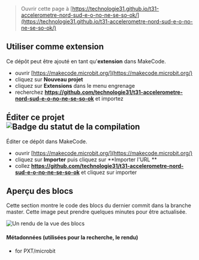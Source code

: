 
> Ouvrir cette page à [https://technologie31.github.io/t31-accelerometre-nord-sud-e-o-no-ne-se-so-ok/](https://technologie31.github.io/t31-accelerometre-nord-sud-e-o-no-ne-se-so-ok/)

## Utiliser comme extension

Ce dépôt peut être ajouté en tant qu'**extension** dans MakeCode.

* ouvrir [https://makecode.microbit.org/](https://makecode.microbit.org/)
* cliquez sur **Nouveau projet**
* cliquez sur **Extensions** dans le menu engrenage
* recherchez **https://github.com/technologie31/t31-accelerometre-nord-sud-e-o-no-ne-se-so-ok** et importez

## Éditer ce projet ![Badge du statut de la compilation](https://github.com/technologie31/t31-accelerometre-nord-sud-e-o-no-ne-se-so-ok/workflows/MakeCode/badge.svg)

Éditer ce dépôt dans MakeCode.

* ouvrir [https://makecode.microbit.org/](https://makecode.microbit.org/)
* cliquez sur **Importer** puis cliquez sur **Importer l'URL **
* collez **https://github.com/technologie31/t31-accelerometre-nord-sud-e-o-no-ne-se-so-ok** et cliquez sur importer

## Aperçu des blocs

Cette section montre le code des blocs du dernier commit dans la branche master.
Cette image peut prendre quelques minutes pour être actualisée.

![Un rendu de la vue des blocs](https://github.com/technologie31/t31-accelerometre-nord-sud-e-o-no-ne-se-so-ok/raw/master/.github/makecode/blocks.png)

#### Métadonnées (utilisées pour la recherche, le rendu)

* for PXT/microbit
<script src="https://makecode.com/gh-pages-embed.js"></script><script>makeCodeRender("{{ site.makecode.home_url }}", "{{ site.github.owner_name }}/{{ site.github.repository_name }}");</script>
